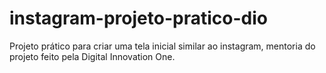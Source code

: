 # instagram-projeto-pratico-dio
Projeto prático para criar uma tela inicial similar ao instagram, mentoria do projeto feito pela Digital Innovation One.
